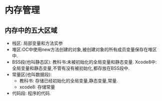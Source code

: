 # 内存管理

## 内存中的五大区域

- 栈区: 局部变量和方法实参
- 堆区:OC中使用new方法创建的对象,被创建对象的所有成员变量保存在堆区中.
- BSS段(也叫静态区):
    教科书:未被初始化的全局变量和静态变量.
    Xcode8中: 全局变量和静态变量,不管有没有被初始化,都存放在BSS段中.
- 常量区(也叫数据段):
    - 教科书: 存储已经初始化的全局变量,静态变量,常量.
    - xcode8: 存储常量
- 代码段: 程序的代码.

